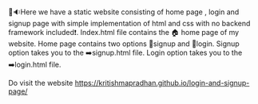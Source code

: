 👧🔉Here we have  a static website consisting of home page , login and signup page with simple implementation of html and css with no backend framework included❗.
Index.html file contains the 🏠 home page of my website.
Home page contains two options 📍signup and 📍login.
Signup option takes you to the ➡️signup.html file.
Login option takes you to the ➡️login.html file.



Do visit the website https://kritishmapradhan.github.io/login-and-signup-page/
